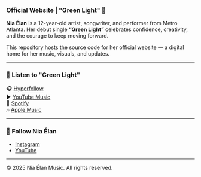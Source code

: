 ### Official Website | "Green Light" 🌿  

**Nia Élan** is a 12-year-old artist, songwriter, and performer from Metro Atlanta. Her debut single **“Green Light”** celebrates confidence, creativity, and the courage to keep moving forward.  

This repository hosts the source code for her official website — a digital home for her music, visuals, and updates.  

---

### 🌟 Listen to "Green Light"
🎧 [Hyperfollow](https://distrokid.com/hyperfollow/niaelan/green-light)  
▶ [YouTube Music](https://www.youtube.com/@niaelanmusic)  
🎵 [Spotify](#)  
🎶 [Apple Music](#)  

---

### 📱 Follow Nia Élan
- [Instagram](https://www.instagram.com/niaelanmusic)  
- [YouTube](https://www.youtube.com/@niaelanmusic)  

---

© 2025 Nia Élan Music. All rights reserved.
